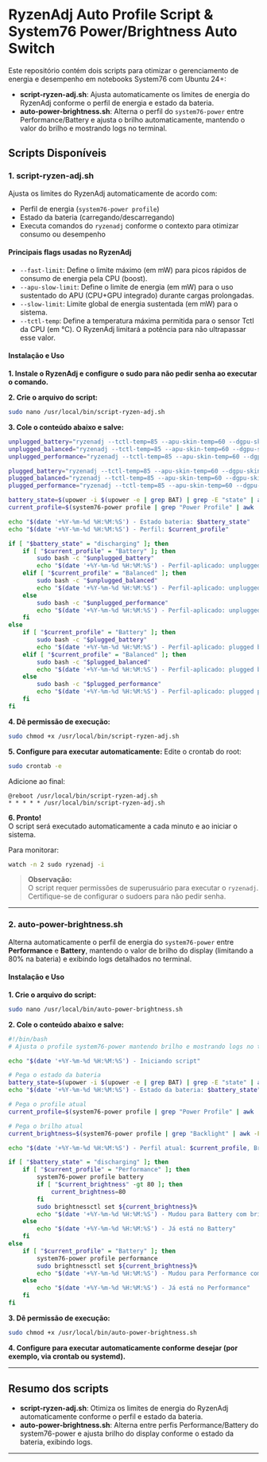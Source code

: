 # RyzenAdj Auto Profile Script & System76 Power/Brightness Auto Switch

Este repositório contém dois scripts para otimizar o gerenciamento de energia e desempenho em notebooks System76 com Ubuntu 24+:

- **script-ryzen-adj.sh**: Ajusta automaticamente os limites de energia do RyzenAdj conforme o perfil de energia e estado da bateria.
- **auto-power-brightness.sh**: Alterna o perfil do `system76-power` entre Performance/Battery e ajusta o brilho automaticamente, mantendo o valor do brilho e mostrando logs no terminal.

## Scripts Disponíveis

### 1. script-ryzen-adj.sh

Ajusta os limites do RyzenAdj automaticamente de acordo com:
- Perfil de energia (`system76-power profile`)
- Estado da bateria (carregando/descarregando)
- Executa comandos do `ryzenadj` conforme o contexto para otimizar consumo ou desempenho

#### Principais flags usadas no RyzenAdj

- `--fast-limit`: Define o limite máximo (em mW) para picos rápidos de consumo de energia pela CPU (boost).
- `--apu-slow-limit`: Define o limite de energia (em mW) para o uso sustentado do APU (CPU+GPU integrado) durante cargas prolongadas.
- `--slow-limit`: Limite global de energia sustentada (em mW) para o sistema.
- `--tctl-temp`: Define a temperatura máxima permitida para o sensor Tctl da CPU (em °C). O RyzenAdj limitará a potência para não ultrapassar esse valor.

#### Instalação e Uso

**1. Instale o RyzenAdj e configure o sudo para não pedir senha ao executar o comando.**

**2. Crie o arquivo do script:**
```bash
sudo nano /usr/local/bin/script-ryzen-adj.sh
```
**3. Cole o conteúdo abaixo e salve:**
```bash
unplugged_battery="ryzenadj --tctl-temp=85 --apu-skin-temp=60 --dgpu-skin-temp=60 --fast-limit=15000 --apu-slow-limit=5000 --slow-limit=5000 --power-saving"
unplugged_balanced="ryzenadj --tctl-temp=85 --apu-skin-temp=60 --dgpu-skin-temp=60 --fast-limit=25000 --apu-slow-limit=15000 --slow-limit=15000 --power-saving"
unplugged_performance="ryzenadj --tctl-temp=85 --apu-skin-temp=60 --dgpu-skin-temp=60 --fast-limit=35000 --apu-slow-limit=25000 --slow-limit=25000 --power-saving"

plugged_battery="ryzenadj --tctl-temp=85 --apu-skin-temp=60 --dgpu-skin-temp=60 --fast-limit=25000 --apu-slow-limit=15000 --slow-limit=15000 --power-saving"
plugged_balanced="ryzenadj --tctl-temp=85 --apu-skin-temp=60 --dgpu-skin-temp=60 --fast-limit=55000 --apu-slow-limit=45000 --slow-limit=45000 --max-performance"
plugged_performance="ryzenadj --tctl-temp=85 --apu-skin-temp=60 --dgpu-skin-temp=60 --fast-limit=75000 --apu-slow-limit=65000 --slow-limit=65000 --max-performance"

battery_state=$(upower -i $(upower -e | grep BAT) | grep -E "state" | awk '{print $2}')
current_profile=$(system76-power profile | grep "Power Profile" | awk '{print $3}')

echo "$(date '+%Y-%m-%d %H:%M:%S') - Estado bateria: $battery_state"
echo "$(date '+%Y-%m-%d %H:%M:%S') - Perfil: $current_profile"

if [ "$battery_state" = "discharging" ]; then
    if [ "$current_profile" = "Battery" ]; then
        sudo bash -c "$unplugged_battery"
        echo "$(date '+%Y-%m-%d %H:%M:%S') - Perfil-aplicado: unplugged battery"
    elif [ "$current_profile" = "Balanced" ]; then
        sudo bash -c "$unplugged_balanced"
        echo "$(date '+%Y-%m-%d %H:%M:%S') - Perfil-aplicado: unplugged balanced"
    else
        sudo bash -c "$unplugged_performance"
        echo "$(date '+%Y-%m-%d %H:%M:%S') - Perfil-aplicado: unplugged performance"
    fi
else
    if [ "$current_profile" = "Battery" ]; then
        sudo bash -c "$plugged_battery"
        echo "$(date '+%Y-%m-%d %H:%M:%S') - Perfil-aplicado: plugged battery"
    elif [ "$current_profile" = "Balanced" ]; then
        sudo bash -c "$plugged_balanced"
        echo "$(date '+%Y-%m-%d %H:%M:%S') - Perfil-aplicado: plugged balanced"
    else
        sudo bash -c "$plugged_performance"
        echo "$(date '+%Y-%m-%d %H:%M:%S') - Perfil-aplicado: plugged performance"
    fi
fi
```

**4. Dê permissão de execução:**
```bash
sudo chmod +x /usr/local/bin/script-ryzen-adj.sh
```

**5. Configure para executar automaticamente:**
Edite o crontab do root:
```bash
sudo crontab -e
```
Adicione ao final:
```
@reboot /usr/local/bin/script-ryzen-adj.sh
* * * * * /usr/local/bin/script-ryzen-adj.sh
```

**6. Pronto!**  
O script será executado automaticamente a cada minuto e ao iniciar o sistema.

Para monitorar:
```bash
watch -n 2 sudo ryzenadj -i
```

> **Observação:**  
O script requer permissões de superusuário para executar o `ryzenadj`.  
Certifique-se de configurar o sudoers para não pedir senha.

---

### 2. auto-power-brightness.sh

Alterna automaticamente o perfil de energia do `system76-power` entre **Performance** e **Battery**, mantendo o valor de brilho do display (limitando a 80% na bateria) e exibindo logs detalhados no terminal.

#### Instalação e Uso

**1. Crie o arquivo do script:**
```bash
sudo nano /usr/local/bin/auto-power-brightness.sh
```

**2. Cole o conteúdo abaixo e salve:**
```bash
#!/bin/bash
# Ajusta o profile system76-power mantendo brilho e mostrando logs no terminal

echo "$(date '+%Y-%m-%d %H:%M:%S') - Iniciando script"

# Pega o estado da bateria
battery_state=$(upower -i $(upower -e | grep BAT) | grep -E "state" | awk '{print $2}')
echo "$(date '+%Y-%m-%d %H:%M:%S') - Estado da bateria: $battery_state"

# Pega o profile atual
current_profile=$(system76-power profile | grep "Power Profile" | awk '{print $3}')

# Pega o brilho atual
current_brightness=$(system76-power profile | grep "Backlight" | awk -F'=' '{print $2}' | awk '{print $1}' | tr -d '%')

echo "$(date '+%Y-%m-%d %H:%M:%S') - Perfil atual: $current_profile, Brilho atual: $current_brightness"

if [ "$battery_state" = "discharging" ]; then
    if [ "$current_profile" = "Performance" ]; then
        system76-power profile battery
        if [ "$current_brightness" -gt 80 ]; then
            current_brightness=80
        fi
        sudo brightnessctl set ${current_brightness}%
        echo "$(date '+%Y-%m-%d %H:%M:%S') - Mudou para Battery com brilho $current_brightness%"
    else
        echo "$(date '+%Y-%m-%d %H:%M:%S') - Já está no Battery"
    fi
else
    if [ "$current_profile" = "Battery" ]; then
        system76-power profile performance
        sudo brightnessctl set ${current_brightness}%
        echo "$(date '+%Y-%m-%d %H:%M:%S') - Mudou para Performance com brilho $current_brightness%"
    else
        echo "$(date '+%Y-%m-%d %H:%M:%S') - Já está no Performance"
    fi
fi
```

**3. Dê permissão de execução:**
```bash
sudo chmod +x /usr/local/bin/auto-power-brightness.sh
```

**4. Configure para executar automaticamente conforme desejar (por exemplo, via crontab ou systemd).**

---

## Resumo dos scripts

- **script-ryzen-adj.sh**: Otimiza os limites de energia do RyzenAdj automaticamente conforme o perfil e estado da bateria.
- **auto-power-brightness.sh**: Alterna entre perfis Performance/Battery do system76-power e ajusta brilho do display conforme o estado da bateria, exibindo logs.

---
